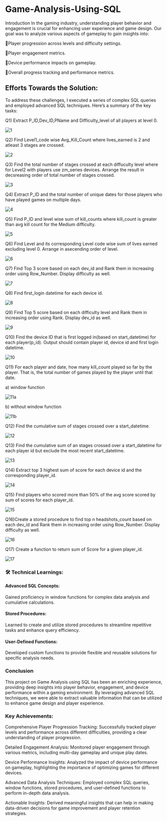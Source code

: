 # Game-Analysis-Using-SQL
 Introduction 
 In the gaming industry, understanding player behavior and engagement is crucial for enhancing user experience and game design. Our goal was to analyze various aspects of gameplay to gain insights into:
 
 🔷Player progression across levels and difficulty settings.
 
 🔷Player engagement metrics.
 
 🔷Device performance impacts on gameplay.
 
 🔷Overall progress tracking and performance metrics.

## Efforts Towards the Solution:
To address these challenges, I executed a series of complex SQL queries and employed advanced SQL techniques. Here’s a summary of the key tasks:

 Q1) Extract P_ID,Dev_ID,PName and Difficulty_level of all players at level 0.
 
![1](https://github.com/Kanchan8866/Game-Analysis-Using-SQL/assets/159992336/5278f621-5e7e-4ebc-9de1-2a8a7a8a98cc)

 Q2) Find Level1_code wise Avg_Kill_Count where lives_earned is 2 and atleast 3 stages are crossed.
 
![2](https://github.com/Kanchan8866/Game-Analysis-Using-SQL/assets/159992336/b800292a-bdd0-4622-9819-9262614a17db)

 Q3) Find the total number of stages crossed at each diffuculty level where for Level2 with players use zm_series devices. Arrange the result in decsreasing order of total number of stages crossed.

![3](https://github.com/Kanchan8866/Game-Analysis-Using-SQL/assets/159992336/fbcb5ebc-12ef-4d7e-b65d-e99da6971228)

Q4) Extract P_ID and the total number of unique dates for those players who have played games on multiple days.

![4](https://github.com/Kanchan8866/Game-Analysis-Using-SQL/assets/159992336/a45f9ea0-cb96-4319-9af4-91fd2ba8787b)

 Q5) Find P_ID and level wise sum of kill_counts where kill_count is greater than avg kill count for the Medium difficulty.

![5](https://github.com/Kanchan8866/Game-Analysis-Using-SQL/assets/159992336/0bdc5e98-2e7b-40ae-ac36-9d6b5cba0531)

 Q6)  Find Level and its corresponding Level code wise sum of lives earned excluding level 0. Arrange in asecending order of level.

![6](https://github.com/Kanchan8866/Game-Analysis-Using-SQL/assets/159992336/7e4f05bd-325a-4de4-b644-4da9e09a291b)

 Q7) Find Top 3 score based on each dev_id and Rank them in increasing order using Row_Number. Display difficulty as well. 

![7](https://github.com/Kanchan8866/Game-Analysis-Using-SQL/assets/159992336/1f349079-cbbf-40b5-9c03-60dc5125cc1e)

Q8) Find first_login datetime for each device id.

![8](https://github.com/Kanchan8866/Game-Analysis-Using-SQL/assets/159992336/271a2551-b79b-49ed-ab00-aa52611a5245)

 Q9) Find Top 5 score based on each difficulty level and Rank them in increasing order using Rank. Display dev_id as well.

![9](https://github.com/Kanchan8866/Game-Analysis-Using-SQL/assets/159992336/abb4aecb-7ef7-4d41-b590-7fcff60f1006)

 Q10) Find the device ID that is first logged in(based on start_datetime) for each player(p_id). Output should contain player id, device id and first login datetime.

![10](https://github.com/Kanchan8866/Game-Analysis-Using-SQL/assets/159992336/04610492-5508-4c69-9857-dcfca6c739d0)

 Q11) For each player and date, how many kill_count played so far by the player. That is, the total number of games played by the player until that date.

a) window function

![11a](https://github.com/Kanchan8866/Game-Analysis-Using-SQL/assets/159992336/863a49cd-1833-4fcd-a569-e0f3cbcb5ee2)

b) without window function

![11b](https://github.com/Kanchan8866/Game-Analysis-Using-SQL/assets/159992336/cf62f042-61c2-450e-baa6-fb88b01a5395)

Q12) Find the cumulative sum of stages crossed over a start_datetime. 

![12](https://github.com/Kanchan8866/Game-Analysis-Using-SQL/assets/159992336/5f2242bf-efa6-4b8e-8b22-92d836374803)

 Q13) Find the cumulative sum of an stages crossed over a start_datetime for each player id but exclude the most recent start_datetime.

![13](https://github.com/Kanchan8866/Game-Analysis-Using-SQL/assets/159992336/570c9183-c9f2-48b3-95e3-f7031ccfc300)

 Q14) Extract top 3 highest sum of score for each device id and the corresponding player_id.

![14](https://github.com/Kanchan8866/Game-Analysis-Using-SQL/assets/159992336/6d4fa6b4-5ffa-4e77-94e5-64bc4dc09b09)
 
 Q15) Find players who scored more than 50% of the avg score scored by sum of scores for each player_id.

![15](https://github.com/Kanchan8866/Game-Analysis-Using-SQL/assets/159992336/77db96c5-6251-46a8-954b-c5a213c2b453)

 Q16)Create a stored procedure to find top n headshots_count based on each dev_id and Rank them in increasing order using Row_Number. Display difficulty as well.

![16](https://github.com/Kanchan8866/Game-Analysis-Using-SQL/assets/159992336/a0876f93-fbb1-4702-a1f8-82bf21e4cc02)

Q17) Create a function to return sum of Score for a given player_id.

![17](https://github.com/Kanchan8866/Game-Analysis-Using-SQL/assets/159992336/09f5a38e-e7ae-48b2-a650-b77324e7520b)

### 🛠️ Technical Learnings:

#### Advanced SQL Concepts:
Gained proficiency in window functions for complex data analysis and cumulative calculations.
#### Stored Procedures: 
Learned to create and utilize stored procedures to streamline repetitive tasks and enhance query efficiency.
#### User-Defined Functions:
Developed custom functions to provide flexible and reusable solutions for specific analysis needs.

### Conclusion
This project on Game Analysis using SQL has been an enriching experience, providing deep insights into player behavior, engagement, and device performance within a gaming environment. By leveraging advanced SQL techniques, we were able to extract valuable information that can be utilized to enhance game design and player experience.

### Key Achievements:
Comprehensive Player Progression Tracking: Successfully tracked player levels and performance across different difficulties, providing a clear understanding of player progression.

Detailed Engagement Analysis: Monitored player engagement through various metrics, including multi-day gameplay and unique play dates.

Device Performance Insights: Analyzed the impact of device performance on gameplay, highlighting the importance of optimizing games for different devices.

Advanced Data Analysis Techniques: Employed complex SQL queries, window functions, stored procedures, and user-defined functions to perform in-depth data analysis.

Actionable Insights: Derived meaningful insights that can help in making data-driven decisions for game improvement and player retention strategies.



